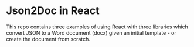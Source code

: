 # Json2Doc in React

This repo contains three examples of using React with three libraries which convert JSON to a Word document (docx) given an initial template - or create the document from scratch.